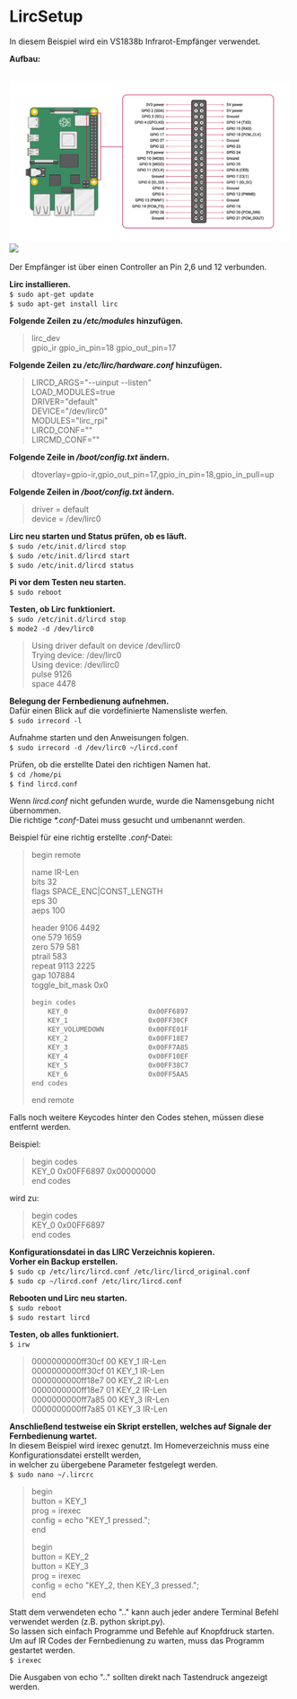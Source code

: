 # LircSetup  
  
  
In diesem Beispiel wird ein VS1838b Infrarot-Empfänger verwendet.  
  
**Aufbau:**  
  
<br>
<img src="images/RaspberryPi_B+_Pins.png" width="500">
<img src="images/RaspberryPi_B+_Setup.jpg" width="300"><br>
  
Der Empfänger ist über einen Controller an Pin 2,6 und 12 verbunden.  
  
**Lirc installieren.**  
`$ sudo apt-get update`  
`$ sudo apt-get install lirc`  
  
**Folgende Zeilen zu */etc/modules* hinzufügen.**  
> lirc_dev  
> gpio_ir gpio_in_pin=18 gpio_out_pin=17  
  
**Folgende Zeilen zu */etc/lirc/hardware.conf* hinzufügen.**  
> LIRCD_ARGS="--uinput --listen"  
> LOAD_MODULES=true  
> DRIVER="default"  
> DEVICE="/dev/lirc0"  
> MODULES="lirc_rpi"  
> LIRCD_CONF=""  
> LIRCMD_CONF=""  
  
**Folgende Zeile in */boot/config.txt* ändern.**  
> dtoverlay=gpio-ir,gpio_out_pin=17,gpio_in_pin=18,gpio_in_pull=up  
  
**Folgende Zeilen in */boot/config.txt* ändern.**  
> driver    = default  
> device    = /dev/lirc0  
  
**Lirc neu starten und Status prüfen, ob es läuft.**  
`$ sudo /etc/init.d/lircd stop`  
`$ sudo /etc/init.d/lircd start`  
`$ sudo /etc/init.d/lircd status`  
  
**Pi vor dem Testen neu starten.**  
`$ sudo reboot`  
  
**Testen, ob Lirc funktioniert.**  
`$ sudo /etc/init.d/lircd stop`  
`$ mode2 -d /dev/lirc0`  
> Using driver default on device /dev/lirc0  
> Trying device: /dev/lirc0  
> Using device: /dev/lirc0  
> pulse 9126  
> space 4478  
  
**Belegung der Fernbedienung aufnehmen.**  
Dafür einen Blick auf die vordefinierte Namensliste werfen.  
`$ sudo irrecord -l`  
  
Aufnahme starten und den Anweisungen folgen.  
`$ sudo irrecord -d /dev/lirc0 ~/lircd.conf`  
  
Prüfen, ob die erstellte Datei den richtigen Namen hat.  
`$ cd /home/pi`  
`$ find lircd.conf`  
  
Wenn *lircd.conf* nicht gefunden wurde, wurde die Namensgebung nicht übernommen.  
Die richtige *\*.conf*-Datei muss gesucht und umbenannt werden.  
  
Beispiel für eine richtig erstellte *.conf*-Datei:  
  
> begin remote  
>   
> name  IR-Len  
> bits           32  
> flags SPACE_ENC|CONST_LENGTH  
> eps            30  
> aeps          100  
>   
> header       9106  4492  
> one           579  1659  
> zero          579   581  
> ptrail        583  
> repeat       9113  2225  
> gap          107884  
> toggle_bit_mask 0x0  
>   
>     begin codes  
>         KEY_0                    0x00FF6897  
>         KEY_1                    0x00FF30CF  
>         KEY_VOLUMEDOWN           0x00FFE01F  
>         KEY_2                    0x00FF18E7  
>         KEY_3                    0x00FF7A85  
>         KEY_4                    0x00FF10EF  
>         KEY_5                    0x00FF38C7  
>         KEY_6                    0x00FF5AA5  
>     end codes  
>     
> end remote  
  
Falls noch weitere Keycodes hinter den Codes stehen, müssen diese entfernt werden.  
  
Beispiel:  
  
>   
> begin codes  
>     KEY_0                    0x00FF6897 0x00000000  
> end codes  
>   
  
wird zu:  
  
>   
> begin codes  
>     KEY_0                    0x00FF6897  
> end codes  
>   
  
**Konfigurationsdatei in das LIRC Verzeichnis kopieren.**  
**Vorher ein Backup erstellen.**  
`$ sudo cp /etc/lirc/lircd.conf /etc/lirc/lircd_original.conf`  
`$ sudo cp ~/lircd.conf /etc/lirc/lircd.conf`  
  
**Rebooten und Lirc neu starten.**  
`$ sudo reboot`  
`$ sudo restart lircd`  
  
**Testen, ob alles funktioniert.**  
`$ irw`  
> 0000000000ff30cf 00 KEY_1 IR-Len  
> 0000000000ff30cf 01 KEY_1 IR-Len  
> 0000000000ff18e7 00 KEY_2 IR-Len  
> 0000000000ff18e7 01 KEY_2 IR-Len  
> 0000000000ff7a85 00 KEY_3 IR-Len  
> 0000000000ff7a85 01 KEY_3 IR-Len  
  
**Anschließend testweise ein Skript erstellen, welches auf Signale der Fernbedienung wartet.**  
In diesem Beispiel wird irexec genutzt. Im Homeverzeichnis muss eine Konfigurationsdatei erstellt werden,  
in welcher zu übergebene Parameter festgelegt werden.  
`$ sudo nano ~/.lircrc`  
  
> begin  
>     button = KEY_1  
>     prog   = irexec  
>     config = echo "KEY_1 pressed.";  
> end  
>   
> begin  
>     button = KEY_2  
>     button = KEY_3  
>     prog   = irexec  
>     config = echo "KEY_2, then KEY_3 pressed.";  
> end  
  
Statt dem verwendeten echo ".." kann auch jeder andere Terminal Befehl verwendet werden (z.B. python skript.py).  
So lassen sich einfach Programme und Befehle auf Knopfdruck starten.  
Um auf IR Codes der Fernbedienung zu warten, muss das Programm gestartet werden.  
`$ irexec`  
  
Die Ausgaben von echo ".." sollten direkt nach Tastendruck angezeigt werden.
